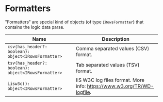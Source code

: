 # Formatters

"Formatters" are special kind of objects (of type `IRowsFormatter`) that contains the logic data parse.

| Name | Description |
| --- | --- |
| `csv(has_header?: boolean): object<IRowsFormatter>` | Comma separated values (CSV) format. |
| `tsv(has_header?: boolean): object<IRowsFormatter>` | Tab separated values (TSV) format. |
| `iisw3c(): object<IRowsFormatter>` | IIS W3C log files format. More info: https://www.w3.org/TR/WD-logfile. |
